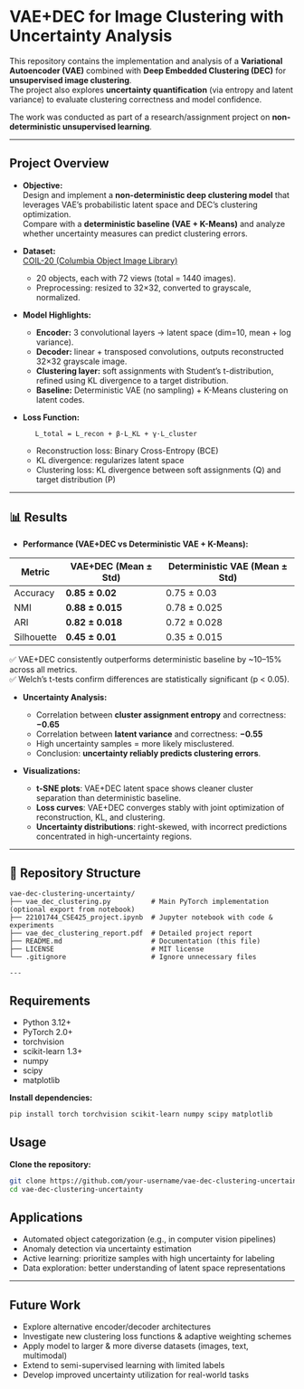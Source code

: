 # VAE+DEC for Image Clustering with Uncertainty Analysis

This repository contains the implementation and analysis of a **Variational Autoencoder (VAE)** combined with **Deep Embedded Clustering (DEC)** for **unsupervised image clustering**.  
The project also explores **uncertainty quantification** (via entropy and latent variance) to evaluate clustering correctness and model confidence.  

The work was conducted as part of a research/assignment project on **non-deterministic unsupervised learning**.

---

## Project Overview

- **Objective:**  
  Design and implement a **non-deterministic deep clustering model** that leverages VAE’s probabilistic latent space and DEC’s clustering optimization.  
  Compare with a **deterministic baseline (VAE + K-Means)** and analyze whether uncertainty measures can predict clustering errors.

- **Dataset:**  
  [COIL-20 (Columbia Object Image Library)](http://www.cs.columbia.edu/CAVE/software/softlib/coil-20.php)  
  - 20 objects, each with 72 views (total = 1440 images).  
  - Preprocessing: resized to 32×32, converted to grayscale, normalized.  

- **Model Highlights:**  
  - **Encoder:** 3 convolutional layers → latent space (dim=10, mean + log variance).  
  - **Decoder:** linear + transposed convolutions, outputs reconstructed 32×32 grayscale image.  
  - **Clustering layer:** soft assignments with Student’s t-distribution, refined using KL divergence to a target distribution.  
  - **Baseline:** Deterministic VAE (no sampling) + K-Means clustering on latent codes.

- **Loss Function:**  
  ```
     L_total = L_recon + β·L_KL + γ·L_cluster
  ```

  - Reconstruction loss: Binary Cross-Entropy (BCE)  
  - KL divergence: regularizes latent space  
  - Clustering loss: KL divergence between soft assignments (Q) and target distribution (P)

---

## 📊 Results

- **Performance (VAE+DEC vs Deterministic VAE + K-Means):**

| Metric       | VAE+DEC (Mean ± Std) | Deterministic VAE (Mean ± Std) |
|--------------|----------------------|--------------------------------|
| Accuracy     | **0.85 ± 0.02**      | 0.75 ± 0.03                    |
| NMI          | **0.88 ± 0.015**     | 0.78 ± 0.025                   |
| ARI          | **0.82 ± 0.018**     | 0.72 ± 0.028                   |
| Silhouette   | **0.45 ± 0.01**      | 0.35 ± 0.015                   |

✅ VAE+DEC consistently outperforms deterministic baseline by ~10–15% across all metrics.  
✅ Welch’s t-tests confirm differences are statistically significant (p < 0.05).  

- **Uncertainty Analysis:**  
  - Correlation between **cluster assignment entropy** and correctness: **−0.65**  
  - Correlation between **latent variance** and correctness: **−0.55**  
  - High uncertainty samples = more likely misclustered.  
  - Conclusion: **uncertainty reliably predicts clustering errors**.  

- **Visualizations:**  
  - **t-SNE plots**: VAE+DEC latent space shows cleaner cluster separation than deterministic baseline.  
  - **Loss curves**: VAE+DEC converges stably with joint optimization of reconstruction, KL, and clustering.  
  - **Uncertainty distributions**: right-skewed, with incorrect predictions concentrated in high-uncertainty regions.  

---

## 📂 Repository Structure


```
vae-dec-clustering-uncertainty/
├── vae_dec_clustering.py          # Main PyTorch implementation (optional export from notebook)
├── 22101744_CSE425_project.ipynb  # Jupyter notebook with code & experiments
├── vae_dec_clustering_report.pdf  # Detailed project report
├── README.md                      # Documentation (this file)
├── LICENSE                        # MIT license
└── .gitignore                     # Ignore unnecessary files

---
```

## Requirements

- Python 3.12+
- PyTorch 2.0+
- torchvision
- scikit-learn 1.3+
- numpy
- scipy
- matplotlib

**Install dependencies:**

```bash
pip install torch torchvision scikit-learn numpy scipy matplotlib

```


## Usage

**Clone the repository:**

```bash
git clone https://github.com/your-username/vae-dec-clustering-uncertainty.git
cd vae-dec-clustering-uncertainty

```

## Applications

- Automated object categorization (e.g., in computer vision pipelines)  
- Anomaly detection via uncertainty estimation  
- Active learning: prioritize samples with high uncertainty for labeling  
- Data exploration: better understanding of latent space representations  

---

## Future Work

- Explore alternative encoder/decoder architectures  
- Investigate new clustering loss functions & adaptive weighting schemes  
- Apply model to larger & more diverse datasets (images, text, multimodal)  
- Extend to semi-supervised learning with limited labels  
- Develop improved uncertainty utilization for real-world tasks  

